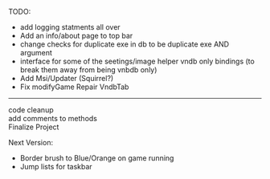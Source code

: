 TODO:  
- add logging statments all over 
- Add an info/about page to top bar 
- change checks for duplicate exe in db to be duplicate exe AND argument 
- interface for some of the seetings/image helper vndb only bindings (to break them away from being vnbdb only) 
- Add Msi/Updater (Squirrel?)  
- Fix modifyGame Repair VndbTab


--- 
code cleanup  
add comments to methods  
Finalize Project  


Next Version: 
- Border brush to Blue/Orange on game running
- Jump lists for taskbar